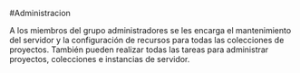#Administracion

A los miembros del grupo administradores se les encarga el mantenimiento del servidor y la configuración de recursos para todas las colecciones de proyectos. También pueden realizar todas las tareas para administrar proyectos, colecciones e instancias de servidor.
